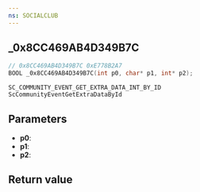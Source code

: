 ```yaml
---
ns: SOCIALCLUB
---
```

## _0x8CC469AB4D349B7C

```c
// 0x8CC469AB4D349B7C 0xE778B2A7
BOOL _0x8CC469AB4D349B7C(int p0, char* p1, int* p2);
```

```
SC_COMMUNITY_EVENT_GET_EXTRA_DATA_INT_BY_ID
ScCommunityEventGetExtraDataById
```

## Parameters
* **p0**: 
* **p1**: 
* **p2**: 

## Return value

